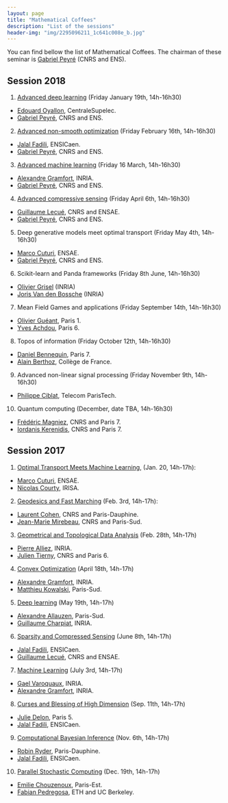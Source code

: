 ```yaml
---
layout: page
title: "Mathematical Coffees"
description: "List of the sessions"
header-img: "img/2295096211_1c641c008e_b.jpg"
---
```


You can find bellow the list of Mathematical Coffees. The chairman of these seminar is [Gabriel Peyré](http://www.gpeyre.com) (CNRS and ENS).

Session 2018
---

1. [Advanced deep learning](../mc11-advanced-dl) (Friday January 19th, 14h-16h30)
  - [Edouard Oyallon](https://edouardoyallon.github.io/), CentraleSupelec.
  - [Gabriel Peyré](http://www.gpeyre.com), CNRS and ENS.
2. [Advanced non-smooth optimization](../mc12-advanced-optim) (Friday February 16th, 14h-16h30)
  - [Jalal Fadili](https://fadili.users.greyc.fr/), ENSICaen.
  - [Gabriel Peyré](http://www.gpeyre.com), CNRS and ENS.
3. [Advanced machine learning](../mc13-advanced-ml) (Friday 16 March, 14h-16h30)
  - [Alexandre Gramfort](http://alexandre.gramfort.net/), INRIA.
  - [Gabriel Peyré](http://www.gpeyre.com), CNRS and ENS.  
4. [Advanced compressive sensing](../mc14-cs) (Friday April 6th, 14h-16h30)
  - [Guillaume Lecué](http://lecueguillaume.github.io/), CNRS and ENSAE.
  - [Gabriel Peyré](http://www.gpeyre.com), CNRS and ENS.
5. Deep generative models meet optimal transport (Friday May 4th, 14h-16h30)
  - [Marco Cuturi](http://marcocuturi.net/), ENSAE.
  - [Gabriel Peyré](http://www.gpeyre.com), CNRS and ENS.
6. Scikit-learn and Panda frameworks (Friday 8th June, 14h-16h30)
  - [Olivier Grisel](http://ogrisel.com/) (INRIA)
  - [Joris Van den Bossche](https://fr.linkedin.com/in/jorisvandenbossche) (INRIA)
7. Mean Field Games and applications (Friday September 14th, 14h-16h30)
  - [Olivier Guéant](http://www.oliviergueant.com/), Paris 1.
  - [Yves Achdou](https://www.ljll.math.upmc.fr/achdou/), Paris 6.
8. Topos of information (Friday October 12th, 14h-16h30)
  - [Daniel Bennequin](https://webusers.imj-prg.fr/~daniel.bennequin/), Paris 7.
  - [Alain Berthoz](https://www.college-de-france.fr/site/alain-berthoz/index.htm), Collège de France.
9. Advanced non-linear signal processing (Friday November 9th, 14h-16h30)
  - [Philippe Ciblat](https://perso.telecom-paristech.fr/ciblat/), Telecom ParisTech.
10. Quantum computing (December, date TBA, 14h-16h30)
  - [Frédéric Magniez](https://www.irif.fr/~magniez/), CNRS and Paris 7.
  - [Iordanis Kerenidis](https://www.irif.fr/~jkeren/jkeren/Iordanis_Kerenidis.html), CNRS and Paris 7.


Session 2017
---

1. [Optimal Transport Meets Machine Learning](../mc01-ot), (Jan. 20, 14h-17h):
  - [Marco Cuturi](http://marcocuturi.net/), ENSAE.
  - [Nicolas Courty](http://people.irisa.fr/Nicolas.Courty/), IRISA.  
2. [Geodesics and Fast Marching](../mc02-geodesic) (Feb. 3rd, 14h-17h):
  - [Laurent Cohen](https://www.ceremade.dauphine.fr/~cohen/), CNRS and Paris-Dauphine.
  - [Jean-Marie Mirebeau](https://www.math.u-psud.fr/~mirebeau/Main_page.html), CNRS and Paris-Sud.
3. [Geometrical and Topological Data Analysis](../mc03-meshes) (Feb. 28th, 14h-17h)
  - [Pierre Alliez](https://team.inria.fr/titane/pierre-alliez/), INRIA.
  - [Julien Tierny](http://www-pequan.lip6.fr/~tierny/), CNRS and Paris 6.
4. [Convex Optimization](../mc04-cvx-optim) (April 18th, 14h-17h)
  - [Alexandre Gramfort](http://alexandre.gramfort.net/), INRIA.   
  - [Matthieu Kowalski](http://webpages.lss.supelec.fr/perso/matthieu.kowalski/), Paris-Sud.
5. [Deep learning](../mc05-deep-learning) (May 19th, 14h-17h)
  - [Alexandre Allauzen](https://perso.limsi.fr/allauzen/webpages/pmwiki.php), Paris-Sud.
  - [Guillaume Charpiat](https://www.lri.fr/~gcharpia/), INRIA.
6. [Sparsity and Compressed Sensing](../mc06-sparsity) (June 8th, 14h-17h)
  - [Jalal Fadili](https://fadili.users.greyc.fr/), ENSICaen.
  - [Guillaume Lecué](http://lecueguillaume.github.io/), CNRS and ENSAE.
7. [Machine Learning](../mc07-ml) (July 3rd, 14h-17h)
  - [Gael Varoquaux](http://gael-varoquaux.info/), INRIA.
  - [Alexandre Gramfort](http://alexandre.gramfort.net/), INRIA.
8. [Curses and Blessing of High Dimension](../mc08-high-dimension) (Sep. 11th, 14h-17h)
  - [Julie Delon](https://delon.wp.imt.fr/), Paris 5.   
  - [Jalal Fadili](https://fadili.users.greyc.fr/), ENSICaen.
9. [Computational Bayesian Inference](../mc09-bayesian-computations) (Nov. 6th, 14h-17h)
  - [Robin Ryder](https://sites.google.com/site/robryd/), Paris-Dauphine.
  - [Jalal Fadili](https://fadili.users.greyc.fr/), ENSICaen.
10. [Parallel Stochastic Computing](mc10-parallel-stochastic.md) (Dec. 19th, 14h-17h)
  - [Emilie Chouzenoux](http://www-syscom.univ-mlv.fr/~chouzeno/), Paris-Est.  
  - [Fabian Pedregosa](http://fa.bianp.net/), ETH and UC Berkeley.
